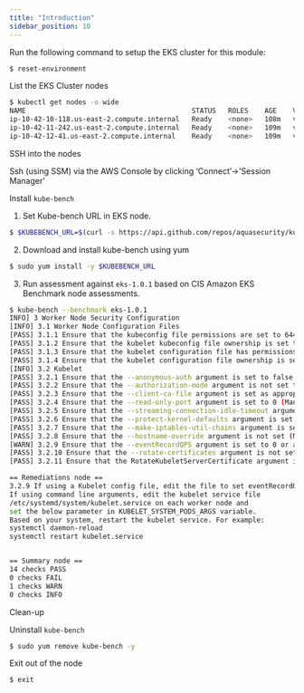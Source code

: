 ```yaml
---
title: "Introduction"
sidebar_position: 10
---
```


Run the following command to setup the EKS cluster for this module:

```bash timeout=300 wait=30
$ reset-environment
```

List the EKS Cluster nodes

```bash
$ kubectl get nodes -o wide
NAME                                         STATUS   ROLES    AGE    VERSION               INTERNAL-IP    EXTERNAL-IP   OS-IMAGE         KERNEL-VERSION                 CONTAINER-RUNTIME
ip-10-42-10-118.us-east-2.compute.internal   Ready    <none>   108m   v1.23.9-eks-ba74326   10.42.10.118   <none>        Amazon Linux 2   5.4.209-116.367.amzn2.x86_64   docker://20.10.17
ip-10-42-11-242.us-east-2.compute.internal   Ready    <none>   109m   v1.23.9-eks-ba74326   10.42.11.242   <none>        Amazon Linux 2   5.4.209-116.367.amzn2.x86_64   docker://20.10.17
ip-10-42-12-41.us-east-2.compute.internal    Ready    <none>   109m   v1.23.9-eks-ba74326   10.42.12.41    <none>        Amazon Linux 2   5.4.209-116.367.amzn2.x86_64   docker://20.10.17
```

SSH into the nodes

  Ssh (using SSM) via the AWS Console by clicking ‘Connect’->'Session Manager'

Install `kube-bench`

1. Set Kube-bench URL in EKS node.
```bash
$ $KUBEBENCH_URL=$(curl -s https://api.github.com/repos/aquasecurity/kube-bench/releases/latest | jq -r '.assets[] | select(.name | contains("amd64.rpm")) | .browser_download_url')
```
2. Download and install kube-bench using yum
```bash
$ sudo yum install -y $KUBEBENCH_URL
```

3. Run assessment against `eks-1.0.1` based on CIS Amazon EKS Benchmark node assessments.
```bash
$ kube-bench --benchmark eks-1.0.1
INFO] 3 Worker Node Security Configuration
[INFO] 3.1 Worker Node Configuration Files
[PASS] 3.1.1 Ensure that the kubeconfig file permissions are set to 644 or more restrictive (Manual)
[PASS] 3.1.2 Ensure that the kubelet kubeconfig file ownership is set to root:root (Manual)
[PASS] 3.1.3 Ensure that the kubelet configuration file has permissions set to 644 or more restrictive (Manual)
[PASS] 3.1.4 Ensure that the kubelet configuration file ownership is set to root:root (Manual)
[INFO] 3.2 Kubelet
[PASS] 3.2.1 Ensure that the --anonymous-auth argument is set to false (Automated)
[PASS] 3.2.2 Ensure that the --authorization-mode argument is not set to AlwaysAllow (Automated)
[PASS] 3.2.3 Ensure that the --client-ca-file argument is set as appropriate (Manual)
[PASS] 3.2.4 Ensure that the --read-only-port argument is set to 0 (Manual)
[PASS] 3.2.5 Ensure that the --streaming-connection-idle-timeout argument is not set to 0 (Manual)
[PASS] 3.2.6 Ensure that the --protect-kernel-defaults argument is set to true (Automated)
[PASS] 3.2.7 Ensure that the --make-iptables-util-chains argument is set to true (Automated)
[PASS] 3.2.8 Ensure that the --hostname-override argument is not set (Manual)
[WARN] 3.2.9 Ensure that the --eventRecordQPS argument is set to 0 or a level which ensures appropriate event capture (Automated)
[PASS] 3.2.10 Ensure that the --rotate-certificates argument is not set to false (Manual)
[PASS] 3.2.11 Ensure that the RotateKubeletServerCertificate argument is set to true (Manual)

== Remediations node ==
3.2.9 If using a Kubelet config file, edit the file to set eventRecordQPS: to an appropriate level.
If using command line arguments, edit the kubelet service file
/etc/systemd/system/kubelet.service on each worker node and
set the below parameter in KUBELET_SYSTEM_PODS_ARGS variable.
Based on your system, restart the kubelet service. For example:
systemctl daemon-reload
systemctl restart kubelet.service


== Summary node ==
14 checks PASS
0 checks FAIL
1 checks WARN
0 checks INFO
```

Clean-up

Uninstall `kube-bench`
```bash
$ sudo yum remove kube-bench -y
```

Exit out of the node
```bash
$ exit
```